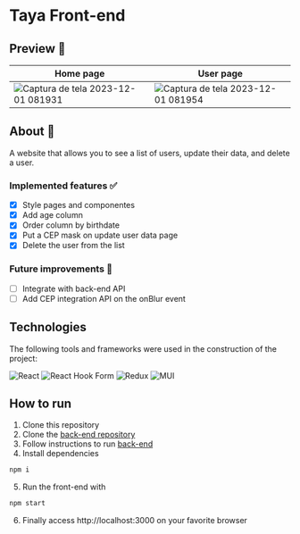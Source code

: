 # Taya Front-end
## Preview 👀
| Home page      | User page       |
| -------------- | -------------- |
| ![Captura de tela 2023-12-01 081931](https://github.com/issitarual/reactjs-frontend-test-new/assets/81389078/856a7226-c4ad-46b2-a6c3-9477ac4cac8a)  | ![Captura de tela 2023-12-01 081954](https://github.com/issitarual/reactjs-frontend-test-new/assets/81389078/d7e8c8e3-5911-4ee9-9402-72d5fac242f6)   |
## About 🔎
A website that allows you to see a list of users, update their data, and delete a user.
### Implemented features ✅
- [x] Style pages and componentes
- [x] Add age column
- [x] Order column by birthdate
- [x] Put a CEP mask on update user data page
- [x] Delete the user from the list
### Future improvements 🔮
- [ ] Integrate with back-end API
- [ ] Add CEP integration API on the onBlur event
## Technologies
The following tools and frameworks were used in the construction of the project:

![React](https://img.shields.io/badge/react-%2320232a.svg?style=for-the-badge&logo=react&logoColor=%2361DAFB)
![React Hook Form](https://img.shields.io/badge/React%20Hook%20Form-%23EC5990.svg?style=for-the-badge&logo=reacthookform&logoColor=white)
![Redux](https://img.shields.io/badge/redux-%23593d88.svg?style=for-the-badge&logo=redux&logoColor=white)
![MUI](https://img.shields.io/badge/MUI-%230081CB.svg?style=for-the-badge&logo=mui&logoColor=white)

## How to run
1. Clone this repository
2. Clone the [back-end repository](https://github.com/issitarual/spring-boot-backend-test)
3. Follow instructions to run [back-end](https://github.com/issitarual/spring-boot-backend-test)
4. Install dependencies
```bash
npm i
```
5. Run the front-end with
```bash
npm start
```
6. Finally access http://localhost:3000 on your favorite browser


